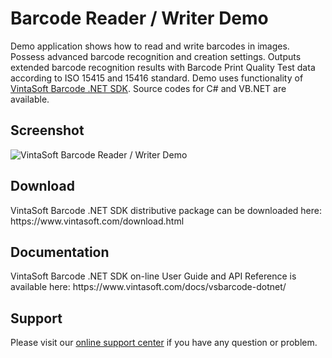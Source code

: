 <h1>Barcode Reader / Writer Demo</h1>

Demo application shows how to read and write barcodes in images. Possess advanced barcode recognition and creation settings. Outputs extended barcode recognition results with Barcode Print Quality Test data according to ISO 15415 and 15416 standard. Demo uses functionality of <a href="https://www.vintasoft.com/vsbarcode-dotnet-index.html">VintaSoft Barcode .NET SDK</a>. Source codes for C# and VB.NET are available.

<h2>Screenshot</h2>
<img src=http://www.vintasoft.com/images/screenshots/barcode/vintasoft-barcode-reader-writer-demo.png alt="VintaSoft Barcode Reader / Writer Demo">


<h2>Download</h2>
VintaSoft Barcode .NET SDK distributive package can be downloaded here: https://www.vintasoft.com/download.html


<h2>Documentation</h2>
VintaSoft Barcode .NET SDK on-line User Guide and API Reference is available here: https://www.vintasoft.com/docs/vsbarcode-dotnet/


<h2>Support</h2>
Please visit our <a href="https://www.vintasoft.com/support/">online support center</a> if you have any question or problem.
